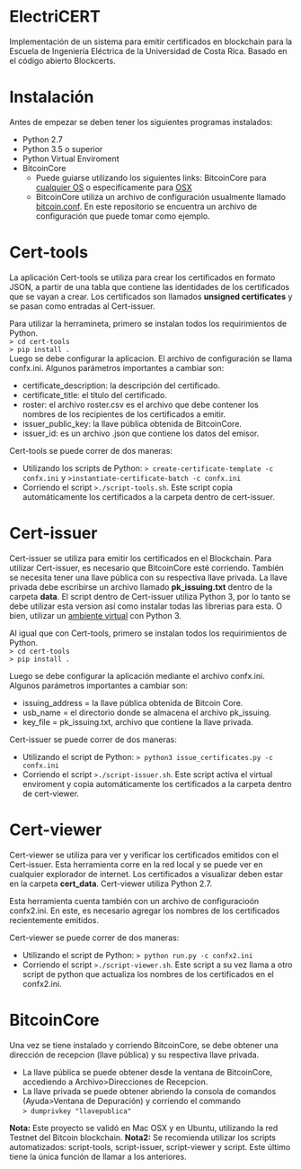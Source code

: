 # ElectriCERT
Implementación de un sistema para emitir certificados en blockchain para la Escuela de Ingeniería Eléctrica de la Universidad de Costa Rica. Basado en el código abierto Blockcerts. 

# Instalación
Antes de empezar se deben tener los siguientes programas instalados:
* Python 2.7
* Python 3.5 o superior
* Python Virtual Enviroment
* BitcoinCore
  - Puede guiarse utilizando los siguientes links: BitcoinCore para [cualquier OS](https://github.com/bitcoin/bitcoin/tree/master/doc) o especifícamente para [OSX](https://github.com/bitcoin/bitcoin/blob/master/doc/build-osx.md)
  - BitcoinCore utiliza un archivo de configuración usualmente llamado [bitcoin.conf](https://es.bitcoin.it/wiki/Ejecuci%C3%B3n_de_Bitcoin#Archivo_de_configuraci.C3.B3n_Bitcoin.conf). En este repositorio se encuentra un archivo de configuración que puede tomar como ejemplo.

# Cert-tools
La aplicación Cert-tools se utiliza para crear los certificados en formato JSON, a partir de una tabla que contiene las identidades de los certificados que se vayan a crear. Los certificados son llamados __unsigned certificates__ y se pasan como entradas al Cert-issuer.     

Para utilizar la herramineta, primero se instalan todos los requirimientos de Python.   
`> cd cert-tools`    
`> pip install .`     
Luego se debe configurar la aplicacion. El archivo de configuración se llama confx.ini.
Algunos parámetros importantes a cambiar son:
* certificate_description: la descripción del certificado. 
* certificate_title: el título del certificado. 
* roster: el archivo roster.csv es el archivo que debe contener los nombres de los recipientes de los certificados a emitir. 
* issuer_public_key: la llave pública obtenida de BitcoinCore. 
* issuer_id: es un archivo .json que contiene los datos del emisor.

Cert-tools se puede correr de dos maneras:
* Utilizando los scripts de Python: `> create-certificate-template -c confx.ini` y `>instantiate-certificate-batch -c confx.ini`
* Corriendo el script `>./script-tools.sh`. Este script copia automáticamente los certificados a la carpeta dentro de cert-issuer. 

# Cert-issuer

Cert-issuer se utiliza para emitir los certificados en el Blockchain. Para utilizar Cert-issuer, es necesario que BitcoinCore esté corriendo. También se necesita tener una llave pública con su respectiva llave privada. La llave privada debe escribirse un archivo llamado __pk_issuing.txt__ dentro de la carpeta __data__. El script dentro de Cert-issuer utiliza Python 3, por lo tanto se debe utilizar esta version así como instalar todas las librerias para esta. O bien, utilizar un [ambiente virtual](https://stackoverflow.com/questions/23842713/using-python-3-in-virtualenv) con Python 3.

Al igual que con Cert-tools, primero se instalan todos los requirimientos de Python.   
`> cd cert-tools`    
`> pip install .`

Luego se debe configurar la aplicación mediante el archivo confx.ini.
Algunos parámetros importantes a cambiar son:
* issuing_address = la llave pública obtenida de Bitcoin Core.
* usb_name = el directorio donde se almacena el archivo pk_issuing.
* key_file = pk_issuing.txt, archivo que contiene la llave privada.

Cert-issuer se puede correr de dos maneras:
* Utilizando el script de Python: `> python3 issue_certificates.py -c confx.ini`
* Corriendo el script `>./script-issuer.sh`. Este script activa el virtual enviroment y copia automáticamente los certificados a la carpeta dentro de cert-viewer. 

# Cert-viewer

Cert-viewer se utiliza para ver y verificar los certificados emitidos con el Cert-issuer. Esta herramienta corre en la red local y se puede ver en cualquier explorador de internet. Los certificados a visualizar deben estar en la carpeta __cert_data__. Cert-viewer utiliza Python 2.7.

Esta herramienta cuenta también con un archivo de configuracioón confx2.ini. 
En este, es necesario agregar los nombres de los certificados recientemente emitidos. 

Cert-viewer se puede correr de dos maneras:
* Utilizando el script de Python: `> python run.py -c confx2.ini`
* Corriendo el script `>./script-viewer.sh`. Este script a su vez llama a otro script de python que actualiza los nombres de los certificados en el confx2.ini. 


# BitcoinCore
Una vez se tiene instalado y corriendo BitcoinCore, se debe obtener una dirección de recepcion (llave pública) y su respectiva llave privada.
* La llave pública se puede obtener desde la ventana de BitcoinCore, accediendo a Archivo>Direcciones de Recepcion.
* La llave privada se puede obtener abriendo la consola de comandos (Ayuda>Ventana de Depuración) y corriendo el commando  
`> dumprivkey "llavepublica"`


**Nota:** Este proyecto se validó en Mac OSX y en Ubuntu, utilizando la red Testnet del Bitcoin blockchain. 
**Nota2:** Se recomienda utilizar los scripts automatizados: script-tools, script-issuer, script-viewer y script. Este último tiene la única función de llamar a los anteriores.  
